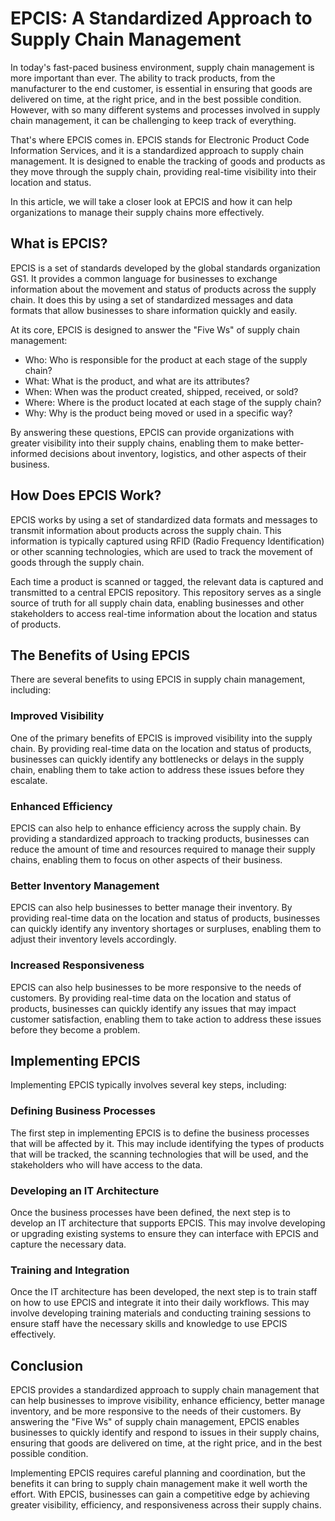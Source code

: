 # EPCIS: A Standardized Approach to Supply Chain Management

In today's fast-paced business environment, supply chain management is more important than ever. The ability to track products, from the manufacturer to the end customer, is essential in ensuring that goods are delivered on time, at the right price, and in the best possible condition. However, with so many different systems and processes involved in supply chain management, it can be challenging to keep track of everything.

That's where EPCIS comes in. EPCIS stands for Electronic Product Code Information Services, and it is a standardized approach to supply chain management. It is designed to enable the tracking of goods and products as they move through the supply chain, providing real-time visibility into their location and status.

In this article, we will take a closer look at EPCIS and how it can help organizations to manage their supply chains more effectively.

## What is EPCIS?

EPCIS is a set of standards developed by the global standards organization GS1. It provides a common language for businesses to exchange information about the movement and status of products across the supply chain. It does this by using a set of standardized messages and data formats that allow businesses to share information quickly and easily.

At its core, EPCIS is designed to answer the "Five Ws" of supply chain management:

- Who: Who is responsible for the product at each stage of the supply chain?
- What: What is the product, and what are its attributes?
- When: When was the product created, shipped, received, or sold?
- Where: Where is the product located at each stage of the supply chain?
- Why: Why is the product being moved or used in a specific way?

By answering these questions, EPCIS can provide organizations with greater visibility into their supply chains, enabling them to make better-informed decisions about inventory, logistics, and other aspects of their business.

## How Does EPCIS Work?

EPCIS works by using a set of standardized data formats and messages to transmit information about products across the supply chain. This information is typically captured using RFID (Radio Frequency Identification) or other scanning technologies, which are used to track the movement of goods through the supply chain.

Each time a product is scanned or tagged, the relevant data is captured and transmitted to a central EPCIS repository. This repository serves as a single source of truth for all supply chain data, enabling businesses and other stakeholders to access real-time information about the location and status of products.

## The Benefits of Using EPCIS

There are several benefits to using EPCIS in supply chain management, including:

### Improved Visibility

One of the primary benefits of EPCIS is improved visibility into the supply chain. By providing real-time data on the location and status of products, businesses can quickly identify any bottlenecks or delays in the supply chain, enabling them to take action to address these issues before they escalate.

### Enhanced Efficiency

EPCIS can also help to enhance efficiency across the supply chain. By providing a standardized approach to tracking products, businesses can reduce the amount of time and resources required to manage their supply chains, enabling them to focus on other aspects of their business.

### Better Inventory Management

EPCIS can also help businesses to better manage their inventory. By providing real-time data on the location and status of products, businesses can quickly identify any inventory shortages or surpluses, enabling them to adjust their inventory levels accordingly.

### Increased Responsiveness

EPCIS can also help businesses to be more responsive to the needs of customers. By providing real-time data on the location and status of products, businesses can quickly identify any issues that may impact customer satisfaction, enabling them to take action to address these issues before they become a problem.

## Implementing EPCIS

Implementing EPCIS typically involves several key steps, including:

### Defining Business Processes

The first step in implementing EPCIS is to define the business processes that will be affected by it. This may include identifying the types of products that will be tracked, the scanning technologies that will be used, and the stakeholders who will have access to the data.

### Developing an IT Architecture

Once the business processes have been defined, the next step is to develop an IT architecture that supports EPCIS. This may involve developing or upgrading existing systems to ensure they can interface with EPCIS and capture the necessary data.

### Training and Integration

Once the IT architecture has been developed, the next step is to train staff on how to use EPCIS and integrate it into their daily workflows. This may involve developing training materials and conducting training sessions to ensure staff have the necessary skills and knowledge to use EPCIS effectively.

## Conclusion

EPCIS provides a standardized approach to supply chain management that can help businesses to improve visibility, enhance efficiency, better manage inventory, and be more responsive to the needs of their customers. By answering the "Five Ws" of supply chain management, EPCIS enables businesses to quickly identify and respond to issues in their supply chains, ensuring that goods are delivered on time, at the right price, and in the best possible condition.

Implementing EPCIS requires careful planning and coordination, but the benefits it can bring to supply chain management make it well worth the effort. With EPCIS, businesses can gain a competitive edge by achieving greater visibility, efficiency, and responsiveness across their supply chains.

